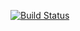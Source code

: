 [![Build Status](https://travis-ci.org/remboo/hellobackend.svg?branch=master)](https://travis-ci.org/remboo/hellobackend)
